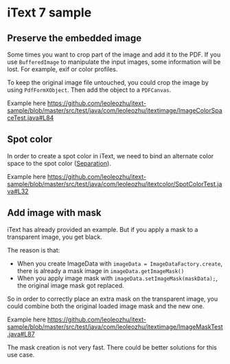 # iText 7 sample

## Preserve the embedded image

Some times you want to crop part of the image and add it to the PDF. If you use `BufferedImage` to manipulate the input images, some information will be lost. For example, exif or color profiles.

To keep the original image file untouched, you could crop the image by using `PdfFormXObject`. Then add the object to a `PDFCanvas`.

Example here <https://github.com/leoleozhu/itext-sample/blob/master/src/test/java/com/leoleozhu/itextimage/ImageColorSpaceTest.java#L84>

## Spot color

In order to create a spot color in iText, we need to bind an alternate color space to the spot color ([Separation](https://api.itextpdf.com/iText7/java/latest/com/itextpdf/kernel/colors/Separation.html)).

Example here <https://github.com/leoleozhu/itext-sample/blob/master/src/test/java/com/leoleozhu/itextcolor/SpotColorTest.java#L32>

## Add image with mask

iText has already provided an example. But if you apply a mask to a transparent image, you get black.

The reason is that:

* When you create ImageData with `imageData = ImageDataFactory.create`, there is already a mask image in `imageData.getImageMask()`
* When you apply image mask with `imageData.setImageMask(maskData);`, the original image mask got replaced.

So in order to correctly place an extra mask on the transparent image, you could combine both the original loaded image mask and the new one.

Example here <https://github.com/leoleozhu/itext-sample/blob/master/src/test/java/com/leoleozhu/itextimage/ImageMaskTest.java#L87>

The mask creation is not very fast. There could be better solutions for this use case.


